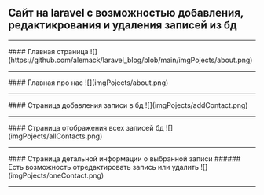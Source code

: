 ## Сайт на laravel с возможностью добавления, редактикрования и удаления записей из бд

<hr>
#### Главная страница
![](https://github.com/alemack/laravel_blog/blob/main/imgPojects/about.png)
<hr>
#### Главная про нас
![](imgPojects/about.png)
<hr>
#### Страница добавления записи в бд
![](imgPojects/addContact.png)
<hr>
#### Страница отображения всех записей бд
![](imgPojects/allContacts.png)
<hr>
#### Страница детальной информации о выбранной записи
###### Есть возможность отредактировать запись или удалить
![](imgPojects/oneContact.png)
<hr>
